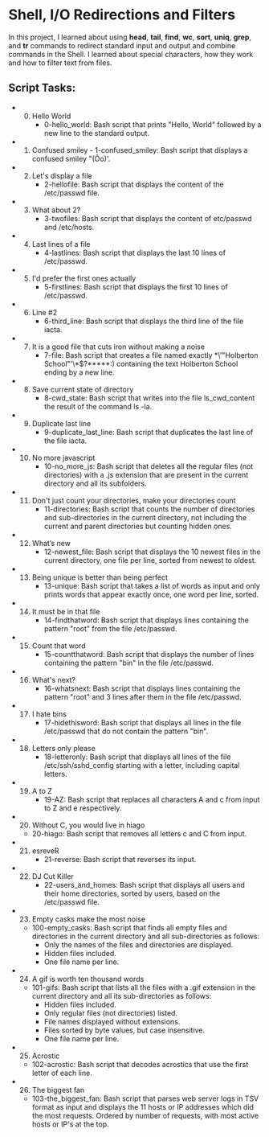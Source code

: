# Shell, I/O Redirections and Filters
In this project, I learned about using **head**, **tail**, **find**, **wc**, **sort**, **uniq**, **grep**, and **tr** commands to redirect standard input and output and combine commands in the Shell. I learned about special characters, how they work and how to filter text from files.

## Script Tasks:

*   0. Hello World
       - 0-hello_world: Bash script that prints "Hello, World" followed by a new line to the standard output.
  
*   1. Confused smiley
               - 1-confused_smiley: Bash script that displays a confused smiley "(Ôo)'.

*   2. Let's display a file
        - 2-hellofile: Bash script that displays the content of the /etc/passwd file.

*   3. What about 2?
        - 3-twofiles: Bash script that displays the content of etc/passwd and /etc/hosts.

*   4. Last lines of a file
        - 4-lastlines: Bash script that displays the last 10 lines of /etc/passwd.

*   5. I'd prefer the first ones actually
        - 5-firstlines: Bash script that displays the first 10 lines of /etc/passwd.

*   6. Line #2
        - 6-third_line: Bash script that displays the third line of the file iacta.

*   7. It is a good file that cuts iron without making a noise
        - 7-file: Bash script that creates a file named exactly \*\\'"Holberton School"\'\\*$\?\*\*\*\*\*:) containing the text Holberton School ending by a new line.

*   8. Save current state of directory
       - 8-cwd_state: Bash script that writes into the file ls_cwd_content the result of the command ls -la.

*   9. Duplicate last line
       - 9-duplicate_last_line: Bash script that duplicates the last line of the file iacta.

*   10. No more javascript
        - 10-no_more_js: Bash script that deletes all the regular files (not directories) with a .js extension that are present in the current directory and all its subfolders.

*   11. Don't just count your directories, make your directories count
        - 11-directories: Bash script that counts the number of directories and sub-directories in the current directory, not including the current and parent directories but counting hidden ones.

*   12. What’s new
        - 12-newest_file: Bash script that displays the 10 newest files in the current directory, one file per line, sorted from newest to oldest.

*   13. Being unique is better than being perfect
        - 13-unique: Bash script that takes a list of words as input and only prints words that appear exactly once, one word per line, sorted.

*   14. It must be in that file
        - 14-findthatword: Bash script that displays lines containing the pattern "root" from the file /etc/passwd.

*   15. Count that word
        - 15-countthatword: Bash script that displays the number of lines containing the pattern "bin" in the file /etc/passwd.

*   16. What's next?
        - 16-whatsnext: Bash script that displays lines containing the pattern "root" and 3 lines after them in the file /etc/passwd.

*   17. I hate bins
        - 17-hidethisword: Bash script that displays all lines in the file /etc/passwd that do not contain the pattern "bin".

*   18. Letters only please
        - 18-letteronly: Bash script that displays all lines of the file /etc/ssh/sshd_config starting with a letter, including capital letters.

*   19. A to Z
        - 19-AZ: Bash script that replaces all characters A and c from input to Z and e respectively.

*   20. Without C, you would live in hiago
       - 20-hiago: Bash script that removes all letters c and C from input.

*   21. esreveR
        - 21-reverse: Bash script that reverses its input.

*   22. DJ Cut Killer
        - 22-users_and_homes: Bash script that displays all users and their home directories, sorted by users, based on the /etc/passwd file.

*   23. Empty casks make the most noise
      - 100-empty_casks: Bash script that finds all empty files and directories in the current directory and all sub-directories as follows:
           - Only the names of the files and directories are displayed.
           - Hidden files included.
           - One file name per line.

*   24. A gif is worth ten thousand words
      - 101-gifs: Bash script that lists all the files with a .gif extension in the current directory and all its sub-directories as follows:
         - Hidden files included.
         - Only regular files (not directories) listed.
         - File names displayed without extensions.
         - Files sorted by byte values, but case insensitive.
         - One file name per line.

*   25. Acrostic
      - 102-acrostic: Bash script that decodes acrostics that use the first letter of each line.

*   26. The biggest fan
     - 103-the_biggest_fan: Bash script that parses web server logs in TSV format as input and displays the 11 hosts or IP addresses which did the most requests.
Ordered by number of requests, with most active hosts or IP's at the top.
